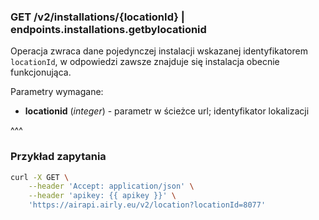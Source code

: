 ### GET /v2/installations/{locationId} | endpoints.installations.getbylocationid

Operacja zwraca dane pojedynczej instalacji wskazanej identyfikatorem `locationId`, w odpowiedzi zawsze znajduje się instalacja obecnie funkcjonująca.

Parametry wymagane:
- **locationid** (_integer_) - parametr w ścieżce url; identyfikator lokalizacji

^^^

### Przykład zapytania

```bash
curl -X GET \
    --header 'Accept: application/json' \
    --header 'apikey: {{ apikey }}' \
    'https://airapi.airly.eu/v2/location?locationId=8077'
```
